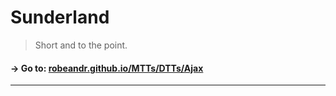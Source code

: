 # Sunderland
> Short and to the point.
#### → Go to: [robeandr.github.io/MTTs/DTTs/Ajax](Ajax.html)
<script type="text/javascript">
	location = "Ajax.html";
</script>
***